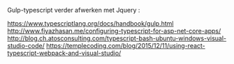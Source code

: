Gulp-typescript verder afwerken met Jquery :

https://www.typescriptlang.org/docs/handbook/gulp.html
http://www.fiyazhasan.me/configuring-typescript-for-asp-net-core-apps/ 
http://blog.ch.atosconsulting.com/typescript-bash-ubuntu-windows-visual-studio-code/ 
https://templecoding.com/blog/2015/12/11/using-react-typescript-webpack-and-visual-studio/


